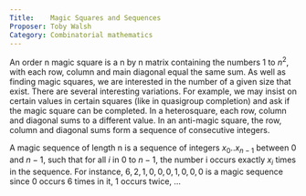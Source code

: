 ```yaml
---
Title:    Magic Squares and Sequences
Proposer: Toby Walsh
Category: Combinatorial mathematics
---
```



An order n magic square is a n by n matrix containing the numbers $1$ to $n^2$, with each row, column and main diagonal equal the same sum. As well as finding magic squares, we are interested in the number of a given size that exist.
There are several interesting variations. For example, we may insist on certain values in certain squares (like in quasigroup completion) and ask if the magic square can be completed. In a heterosquare, each row, column and diagonal sums to a different value. In an anti-magic square, the row, column and diagonal sums form a sequence of consecutive integers.

A magic sequence of length n is a sequence of integers $x_0 . . x_{n-1}$ between $0$ and $n-1$, such that for all $i$ in $0$ to $n-1$, the number i occurs exactly $x_i$ times in the sequence. For instance, $6,2,1,0,0,0,1,0,0,0$ is a magic sequence since $0$ occurs $6$ times in it, $1$ occurs twice, ...

